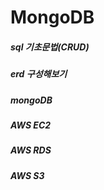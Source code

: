 # MongoDB

##### sql 기초문법(CRUD)
##### erd 구성해보기
##### mongoDB
##### AWS EC2
##### AWS RDS
##### AWS S3
